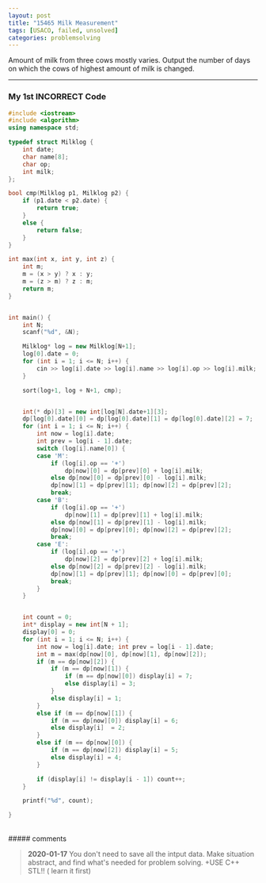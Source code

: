 ```yaml
---
layout: post
title: "15465 Milk Measurement"
tags: [USACO, failed, unsolved]
categories: problemsolving
---
```

Amount of milk from three cows mostly varies. Output the number of days on which the cows of highest amount of milk is changed.

---

### My 1st INCORRECT Code


```c++
#include <iostream>
#include <algorithm>
using namespace std;

typedef struct Milklog {
	int date;
	char name[8];
	char op;
	int milk;
};

bool cmp(Milklog p1, Milklog p2) {
	if (p1.date < p2.date) {
		return true;
	}
	else {
		return false;
	}
}

int max(int x, int y, int z) {
	int m;
	m = (x > y) ? x : y;
	m = (z > m) ? z : m;
	return m;
}


int main() {
	int N;
	scanf("%d", &N);

	Milklog* log = new Milklog[N+1];
	log[0].date = 0;
	for (int i = 1; i <= N; i++) {
		cin >> log[i].date >> log[i].name >> log[i].op >> log[i].milk;
	}

	sort(log+1, log + N+1, cmp);


	int(* dp)[3] = new int[log[N].date+1][3];
	dp[log[0].date][0] = dp[log[0].date][1] = dp[log[0].date][2] = 7;
	for (int i = 1; i <= N; i++) {
		int now = log[i].date;
		int prev = log[i - 1].date;
		switch (log[i].name[0]) {
		case 'M':
			if (log[i].op == '+')
				dp[now][0] = dp[prev][0] + log[i].milk;
			else dp[now][0] = dp[prev][0] - log[i].milk;
			dp[now][1] = dp[prev][1]; dp[now][2] = dp[prev][2];
			break;
		case 'B':
			if (log[i].op == '+')
				dp[now][1] = dp[prev][1] + log[i].milk;
			else dp[now][1] = dp[prev][1] - log[i].milk;
			dp[now][0] = dp[prev][0]; dp[now][2] = dp[prev][2];
			break;
		case 'E':
			if (log[i].op == '+')
				dp[now][2] = dp[prev][2] + log[i].milk;
			else dp[now][2] = dp[prev][2] - log[i].milk;
			dp[now][1] = dp[prev][1]; dp[now][0] = dp[prev][0];
			break;
		}
	}


	int count = 0;
	int* display = new int[N + 1];
	display[0] = 0;
	for (int i = 1; i <= N; i++) {
		int now = log[i].date; int prev = log[i - 1].date;
		int m = max(dp[now][0], dp[now][1], dp[now][2]);
		if (m == dp[now][2]) {
			if (m == dp[now][1]) {
				if (m == dp[now][0]) display[i] = 7;
				else display[i] = 3;
			}
			else display[i] = 1;
		}
		else if (m == dp[now][1]) {
			if (m == dp[now][0]) display[i] = 6;
			else display[i]  = 2;
		}
		else if (m == dp[now][0]) {
			if (m == dp[now][2]) display[i] = 5;
			else display[i] = 4;
		}

		if (display[i] != display[i - 1]) count++;
	}

	printf("%d", count);

}
```

<br>
##### comments

> **2020-01-17**   You don't need to save all the intput data. Make situation abstract, and find what's needed for problem solving. +USE C++ STL!! ( learn it first)
